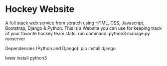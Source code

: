 # Hockey Website
A full stack web service from scratch using HTML, CSS, Javascript, Bootstrap, Django & Python.
This is a Website you can use for keeping track of your favorite hockey team stats. 
run command: python3 manage.py runserver

Dependensies (Python and Django): 
pip install django

brew install python3
